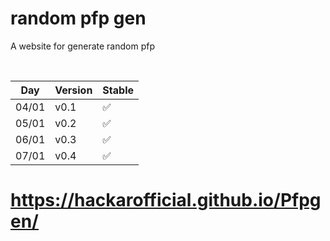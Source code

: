 # random pfp gen
 A website for generate random pfp
 
 <br>
 
| Day     | Version            | Stable            |
| ------- | ------------------ | ----------------- |
| 04/01   |      v0.1          | :white_check_mark:|
| 05/01   |      v0.2          | :white_check_mark:|
| 06/01   |      v0.3          | :white_check_mark:|
| 07/01   |      v0.4          | :white_check_mark:|


# https://hackarofficial.github.io/Pfpgen/
